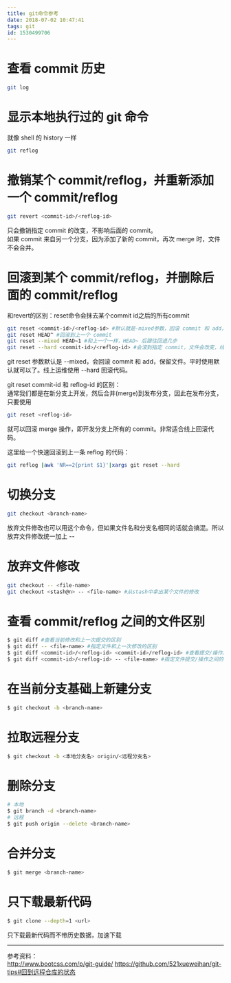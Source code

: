 ```yaml
---
title: git命令参考
date: 2018-07-02 10:47:41
tags: git
id: 1530499706
---
```

# 查看 commit 历史
```sh
git log
```

# 显示本地执行过的 git 命令
就像 shell 的 history 一样
```sh
git reflog
```

# 撤销某个 commit/reflog，并重新添加一个 commit/reflog
```sh
git revert <commit-id>/<reflog-id>
```
只会撤销指定 commit 的改变，不影响后面的 commit。  
如果 commit 来自另一个分支，因为添加了新的 commit，再次 merge 时，文件不会合并。

# 回滚到某个 commit/reflog，并删除后面的 commit/reflog
和revert的区别：reset命令会抹去某个commit id之后的所有commit
```sh
git reset <commit-id>/<reflog-id> #默认就是-mixed参数，回滚 commit 和 add，不回滚文件
git reset HEAD^ #回滚到上一个 commit
git reset --mixed HEAD~1 #和上一个一样，HEAD~ 后跟往回退几步
git reset --hard <commit-id>/<reflog-id> #会滚到指定 commit，文件会改变，线上紧急回滚时用
```
git reset 参数默认是 --mixed，会回滚 commit 和 add，保留文件。平时使用默认就可以了。线上运维使用 --hard 回滚代码。

git reset commit-id 和 reflog-id 的区别：  
通常我们都是在新分支上开发，然后合并(merge)到发布分支，因此在发布分支，只要使用
```sh
git reset <reflog-id>
```
就可以回滚 merge 操作，即开发分支上所有的 commit。非常适合线上回滚代码。

这里给一个快速回滚到上一条 reflog 的代码：
```sh
git reflog |awk 'NR==2{print $1}'|xargs git reset --hard
```

# 切换分支
```sh
git checkout <branch-name>
```
放弃文件修改也可以用这个命令，但如果文件名和分支名相同的话就会搞混。所以放弃文件修改统一加上 --

# 放弃文件修改
```sh
git checkout -- <file-name>
git checkout <stash@n> -- <file-name> #从stash中拿出某个文件的修改
```

# 查看 commit/reflog 之间的文件区别
```sh
$ git diff #查看当前修改和上一次提交的区别
$ git diff -- <file-name> #指定文件和上一次修改的区别
$ git diff <commit-id>/<reflog-id> <commit-id>/reflog-id> #查看提交/操作之间的区别
$ git diff <commit-id>/<reflog-id> -- <file-name> #指定文件提交/操作之间的区别
```

# 在当前分支基础上新建分支
```sh
$ git checkout -b <branch-name>
```

# 拉取远程分支
```sh
$ git checkout -b <本地分支名> origin/<远程分支名>
```

# 删除分支
```sh
# 本地
$ git branch -d <branch-name>
# 远程
$ git push origin --delete <branch-name>
```

# 合并分支
```sh
$ git merge <branch-name>
```

# 只下载最新代码
```sh
$ git clone --depth=1 <url>
```
只下载最新代码而不带历史数据，加速下载

--------------------------
参考资料：  
http://www.bootcss.com/p/git-guide/
https://github.com/521xueweihan/git-tips#回到远程仓库的状态